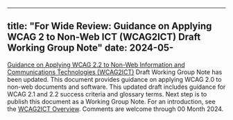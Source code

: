 <!-- Update filename and date key with day -->
---
title: "For Wide Review: Guidance on Applying WCAG 2 to Non-Web ICT (WCAG2ICT) Draft Working Group Note"
date: 2024-05-
---

[Guidance on Applying WCAG 2.2 to Non-Web Information and Communications Technologies (WCAG2ICT)](https://www.w3.org/TR/wcag2ict-22/) Draft Working Group Note has been updated. This document provides guidance on applying WCAG 2.0 to non-web documents and software. This updated draft includes guidance for WCAG 2.1 and 2.2 success criteria and glossary terms. Next step is to publish this document as a Working Group Note. For an introduction, see the [WCAG2ICT Overview](https://www.w3.org/WAI/standards-guidelines/wcag/non-web-ict/). Comments are welcome through 00 Month 2024.
